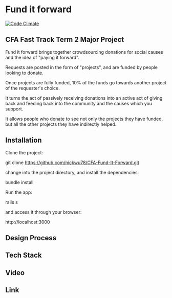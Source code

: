 # Fund it forward
[![Code Climate](https://codeclimate.com/github/codeclimate/codeclimate/badges/gpa.svg)](https://codeclimate.com/github/codeclimate/codeclimate)
## CFA Fast Track Term 2 Major Project

Fund it forward brings together crowdsourcing donations for social causes and the idea of "paying it forward".

Requests are posted in the form of "projects", and are funded by people looking to donate.

Once projects are fully funded, 10% of the funds go towards another project of the requester's choice.

It turns the act of passively receiving donations into an active act of giving back and feeding back into the community and the causes which you support.

It allows people who donate to see not only the projects they have funded, but all the other projects they have indirectly helped.

## Installation

Clone the project:

git clone https://github.com/nickwu78/CFA-Fund-It-Forward.git

change into the project directory, and install the dependencies:

bundle install

Run the app:

rails s

and access it through your browser:

http://localhost:3000

## Design Process

## Tech Stack

## Video

## Link